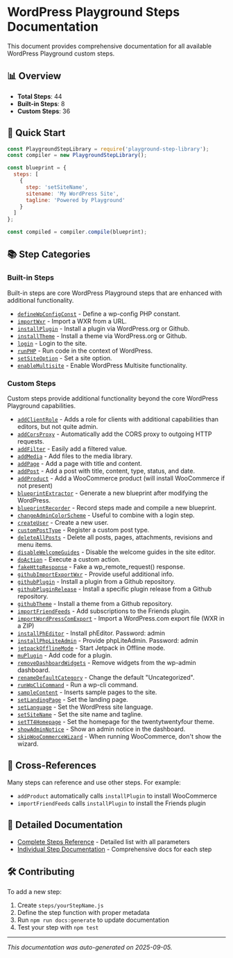 # WordPress Playground Steps Documentation

This document provides comprehensive documentation for all available WordPress Playground custom steps.

## 📊 Overview

- **Total Steps**: 44
- **Built-in Steps**: 8
- **Custom Steps**: 36

## 🚀 Quick Start

```javascript
const PlaygroundStepLibrary = require('playground-step-library');
const compiler = new PlaygroundStepLibrary();

const blueprint = {
  steps: [
    {
      step: 'setSiteName',
      sitename: 'My WordPress Site',
      tagline: 'Powered by Playground'
    }
  ]
};

const compiled = compiler.compile(blueprint);
```

## 📚 Step Categories

### Built-in Steps
Built-in steps are core WordPress Playground steps that are enhanced with additional functionality.

- [`defineWpConfigConst`](steps/defineWpConfigConst.md) - Define a wp-config PHP constant.
- [`importWxr`](steps/importWxr.md) - Import a WXR from a URL.
- [`installPlugin`](steps/installPlugin.md) - Install a plugin via WordPress.org or Github.
- [`installTheme`](steps/installTheme.md) - Install a theme via WordPress.org or Github.
- [`login`](steps/login.md) - Login to the site.
- [`runPHP`](steps/runPHP.md) - Run code in the context of WordPress.
- [`setSiteOption`](steps/setSiteOption.md) - Set a site option.
- [`enableMultisite`](steps/enableMultisite.md) - Enable WordPress Multisite functionality.

### Custom Steps  
Custom steps provide additional functionality beyond the core WordPress Playground capabilities.

- [`addClientRole`](steps/addClientRole.md) - Adds a role for clients with additional capabilities than editors, but not quite admin.
- [`addCorsProxy`](steps/addCorsProxy.md) - Automatically add the CORS proxy to outgoing HTTP requests.
- [`addFilter`](steps/addFilter.md) - Easily add a filtered value.
- [`addMedia`](steps/addMedia.md) - Add files to the media library.
- [`addPage`](steps/addPage.md) - Add a page with title and content.
- [`addPost`](steps/addPost.md) - Add a post with title, content, type, status, and date.
- [`addProduct`](steps/addProduct.md) - Add a WooCommerce product (will install WooCommerce if not present)
- [`blueprintExtractor`](steps/blueprintExtractor.md) - Generate a new blueprint after modifying the WordPress.
- [`blueprintRecorder`](steps/blueprintRecorder.md) - Record steps made and compile a new blueprint.
- [`changeAdminColorScheme`](steps/changeAdminColorScheme.md) - Useful to combine with a login step.
- [`createUser`](steps/createUser.md) - Create a new user.
- [`customPostType`](steps/customPostType.md) - Register a custom post type.
- [`deleteAllPosts`](steps/deleteAllPosts.md) - Delete all posts, pages, attachments, revisions and menu items.
- [`disableWelcomeGuides`](steps/disableWelcomeGuides.md) - Disable the welcome guides in the site editor.
- [`doAction`](steps/doAction.md) - Execute a custom action.
- [`fakeHttpResponse`](steps/fakeHttpResponse.md) - Fake a wp_remote_request() response.
- [`githubImportExportWxr`](steps/githubImportExportWxr.md) - Provide useful additional info.
- [`githubPlugin`](steps/githubPlugin.md) - Install a plugin from a Github repository.
- [`githubPluginRelease`](steps/githubPluginRelease.md) - Install a specific plugin release from a Github repository.
- [`githubTheme`](steps/githubTheme.md) - Install a theme from a Github repository.
- [`importFriendFeeds`](steps/importFriendFeeds.md) - Add subscriptions to the Friends plugin.
- [`importWordPressComExport`](steps/importWordPressComExport.md) - Import a WordPress.com export file (WXR in a ZIP)
- [`installPhEditor`](steps/installPhEditor.md) - Install phEditor. Password: admin
- [`installPhpLiteAdmin`](steps/installPhpLiteAdmin.md) - Provide phpLiteAdmin. Password: admin
- [`jetpackOfflineMode`](steps/jetpackOfflineMode.md) - Start Jetpack in Offline mode.
- [`muPlugin`](steps/muPlugin.md) - Add code for a plugin.
- [`removeDashboardWidgets`](steps/removeDashboardWidgets.md) - Remove widgets from the wp-admin dashboard.
- [`renameDefaultCategory`](steps/renameDefaultCategory.md) - Change the default "Uncategorized".
- [`runWpCliCommand`](steps/runWpCliCommand.md) - Run a wp-cli command.
- [`sampleContent`](steps/sampleContent.md) - Inserts sample pages to the site.
- [`setLandingPage`](steps/setLandingPage.md) - Set the landing page.
- [`setLanguage`](steps/setLanguage.md) - Set the WordPress site language.
- [`setSiteName`](steps/setSiteName.md) - Set the site name and tagline.
- [`setTT4Homepage`](steps/setTT4Homepage.md) - Set the homepage for the twentytwentyfour theme.
- [`showAdminNotice`](steps/showAdminNotice.md) - Show an admin notice in the dashboard.
- [`skipWooCommerceWizard`](steps/skipWooCommerceWizard.md) - When running WooCommerce, don't show the wizard.

## 🔗 Cross-References

Many steps can reference and use other steps. For example:
- `addProduct` automatically calls `installPlugin` to install WooCommerce
- `importFriendFeeds` calls `installPlugin` to install the Friends plugin

## 📖 Detailed Documentation

- [Complete Steps Reference](steps-reference.md) - Detailed list with all parameters
- [Individual Step Documentation](steps/) - Comprehensive docs for each step

## 🛠️ Contributing

To add a new step:

1. Create `steps/yourStepName.js`
2. Define the step function with proper metadata
3. Run `npm run docs:generate` to update documentation
4. Test your step with `npm test`

---

*This documentation was auto-generated on 2025-09-05.*
